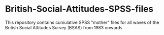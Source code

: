# British-Social-Attitudes-SPSS-files
This repository contains cumulative SPSS "mother" files for all waves of the British Social Attitudes Survey (BSAS) from 1983 onwards
